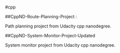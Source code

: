 #cpp

##CppND-Route-Planning-Project : 

Path planning project from Udacity cpp nanodegree.

##CppND-System-Monitor-Project-Updated

System monitor project from Udacity cpp nanodegree.

